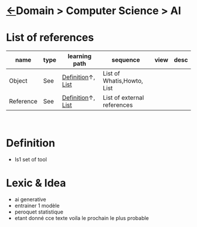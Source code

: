 <head><link rel="stylesheet" href="../../md.css"/></head>

[//]: #(Reference)
[Repo_Readme]:    ../README.md

[Howto_List]:        ./list/howto_list.md
[Inventory_whatis]:  ./whatis/inventory_whatis.md
[Object_List]:       ./list/object_list.md
[Reference_List]:    ./list/reference_list.md
[Var_whatis]:        ./whatis/var_whatis.md





# [&larr;][Repo_Readme]Domain > Computer Science > AI

# List of references

|name|type|learning path|sequence|view|desc|
|-|-|-|-|-|-|
|Object|See|[Definition](.)&#8593;, [List][Object_list]|List of Whatis,Howto, List
|Reference|See|[Definition](.)&#8593;, [List][Reference_List]|List of external references
<br>


# Definition
- Is1 set of tool

# Lexic & Idea
- ai generative
- entrainer 1 modèle
- peroquet statistique
- etant donné cce texte voila le prochain le plus probable